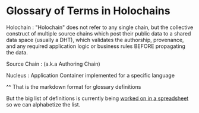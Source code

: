 # Glossary of Terms in Holochains
Holochain
 : "Holochain" does not refer to any single chain, but the collective construct of multiple source chains which post their public data to a shared data space (usually a DHT), which validates the authorship, provenance, and any required application logic or business rules BEFORE propagating the data.

Source Chain
 : (a.k.a Authoring Chain)

Nucleus
 : Application Container implemented for a specific language

 ^^ That is the markdown format for glossary definitions

 But the big list of definitions is currently being [worked on in a spreadsheet](https://docs.google.com/spreadsheets/d/1X9MB7JVKZ2_nvaC9jIAQRAdFwyDiJbArLPCz8g4PVQg/edit#gid=725181120) so we can alphabetize the list.
